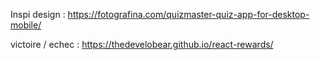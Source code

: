 Inspi design :
https://fotografina.com/quizmaster-quiz-app-for-desktop-mobile/


victoire / echec : 
https://thedevelobear.github.io/react-rewards/


